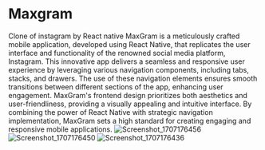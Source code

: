 # Maxgram
Clone of instagram by React native
MaxGram is a meticulously crafted mobile application, developed using React Native, that replicates the user interface and functionality of the renowned social media platform, Instagram. This innovative app delivers a seamless and responsive user experience by leveraging various navigation components, including tabs, stacks, and drawers. The use of these navigation elements ensures smooth transitions between different sections of the app, enhancing user engagement. MaxGram's frontend design prioritizes both aesthetics and user-friendliness, providing a visually appealing and intuitive interface. By combining the power of React Native with strategic navigation implementation, MaxGram sets a high standard for creating engaging and responsive mobile applications.
![Screenshot_1707176456](https://github.com/kapilparsodkar/Maxgram/assets/95988187/e61c7bbd-7a84-4290-99f8-d8a8e3671f61)
![Screenshot_1707176450](https://github.com/kapilparsodkar/Maxgram/assets/95988187/3c277fb5-03e7-4b24-be8c-155c484175a9)
![Screenshot_1707176436](https://github.com/kapilparsodkar/Maxgram/assets/95988187/604f9e84-12d2-4b43-a8e1-0c45c87d6a00)

